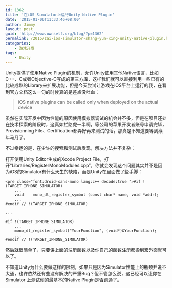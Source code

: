 ```yaml
---
id: 1362
title: '在iOS Simulator上运行Unity Native Plugin'
date: '2015-01-06T11:33:46+08:00'
author: Jimmy
layout: post
guid: 'http://www.ownself.org/blog/?p=1362'
permalink: /2015/zai-ios-simulator-shang-yun-xing-unity-native-plugin.html
categories:
    - 游戏开发
tags:
    - Unity
---
```


Unity提供了使用Native Plugin的机制，允许Unity使用其他Native语言，比如C++、C或者Objective-C写成的第三方库，这样我们就可以直接利用一些已有的比较成熟的Library来扩展功能，但是今天尝试让游戏在iOS平台上运行的我，在看到官方文档这么一句的时候真的是差点没吐血：

> iOS native plugins can be called only when deployed on the actual device

虽然在实际开发中因为性能的原因使用模拟器调试的机会并不多，但是在项目还处在技术探索的阶段时，这真如拦路虎一半啊，等公司的苹果开发者账号申请完毕，Provisionning File、Certification都弄好再来测试的话，那真是不知道要等到猴年马月了。

不过幸运的是，在少许的搜索和测试后发现，解决方法并不复杂：

打开使用Unity Editor生成的Xcode Project File，打开“Libraries/RegisterMonoModules.cpp”，你就会发现这个问题其实并不是因为iOS的Simulator有什么天生的缺陷，而是Unity在里面做了些手脚：

```
<pre class="font:droid-sans-mono lang:c++ decode:true ">#if !(TARGET_IPHONE_SIMULATOR)
    ...
    void    mono_dl_register_symbol (const char* name, void *addr);
    ...
#endif // !(TARGET_IPHONE_SIMULATOR)

...

#if !(TARGET_IPHONE_SIMULATOR)
    ...
    mono_dl_register_symbol("YourFunction", (void*)&YourFunction);
    ...
#endif // !(TARGET_IPHONE_SIMULATOR)
```

然后就很简单了，只要讲上面的注册函数以及你自己的函数注册都搬到宏外面就可以了。

不知道Unity为什么要做这样的限制，如果只是因为Simulator性能上的瓶颈并说不太通，也许依然还有些没有解决的严重Bug？但不管怎么说，这已经可以让你在Simulator 上测试你的最基本的Native Plugin是否跑通了。